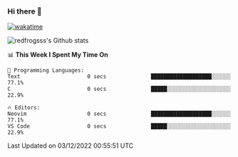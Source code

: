 ### Hi there 👋

[![wakatime](https://wakatime.com/badge/user/2cbd8003-b8b8-4565-92d7-ad9c23ff1846.svg)](https://wakatime.com/@2cbd8003-b8b8-4565-92d7-ad9c23ff1846)

<img src="https://github-readme-stats.vercel.app/api?username=redfrogsss&show_icons=true" alt="redfrogsss's Github stats"></img>

<!--START_SECTION:waka-->
📊 **This Week I Spent My Time On** 

```text
💬 Programming Languages: 
Text                     0 secs              ███████████████████░░░░░░   77.1% 
C                        0 secs              █████░░░░░░░░░░░░░░░░░░░░   22.9%

🔥 Editors: 
Neovim                   0 secs              ███████████████████░░░░░░   77.1% 
VS Code                  0 secs              █████░░░░░░░░░░░░░░░░░░░░   22.9%

```


 Last Updated on 03/12/2022 00:55:51 UTC
<!--END_SECTION:waka-->
